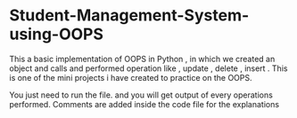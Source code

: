 # Student-Management-System-using-OOPS
This a basic implementation of OOPS in Python , in which we created an object and calls and performed operation like , update , delete , insert . This is one of the mini projects i have created to practice on the OOPS.

You just need to run the file. and you will get output of every operations performed. 
Comments are added inside the code file for the explanations
